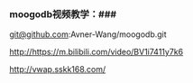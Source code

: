 ### moogodb视频教学：###

git@github.com:Avner-Wang/moogodb.git

<http://https://m.bilibili.com/video/BV1i7411y7k6>



http://vwap.sskk168.com/

